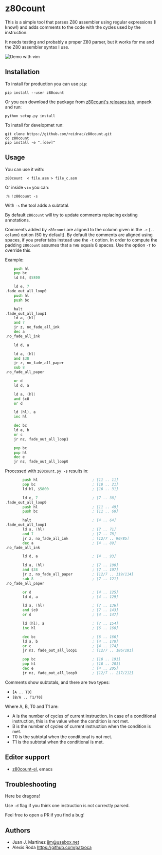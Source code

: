 # z80count

This is a simple tool that parses Z80 assembler using regular expressions (I know!)
and adds comments to the code with the cycles used by the instruction.

It needs testing and probably a proper Z80 parser, but it works for me and the
Z80 assembler syntax I use.

![Demo with vim](https://github.com/reidrac/z80count/raw/master//etc/demo-vim.gif)

## Installation

To install for production you can use `pip`:

    pip install --user z80count

Or you can download the package from [z80count's releases
tab](https://github.com/reidrac/z80count/releases), unpack and run:

    python setup.py install

To install for developmet run:

    git clone https://github.com/reidrac/z80count.git
    cd z80count
    pip install -e ".[dev]"

## Usage

You can use it with:

    z80count  < file.asm > file_c.asm

Or inside `vim` you can:

    :% !z80count -s

With `-s` the tool adds a subtotal.

By default `z80count` will try to update comments replacing existing annotations.

Comments added by `z80count` are aligned to the column given in the `-c`
(`--column`) option (50 by default). By default the comments are aligned using
spaces, if you prefer tabs instead use the `-t` option. In order to compute the
padding `z80count` assumes that a `TAB` equals 8 spaces. Use the
option `-T` to override this.

Example:
```asm
	push hl
	pop bc
	ld hl, $5800

	ld e, 7
.fade_out_all_loop0
	push hl
	push bc

	halt
.fade_out_all_loop1
	ld a, (hl)
	and 7
	jr z, no_fade_all_ink
	dec a
.no_fade_all_ink

	ld d, a

	ld a, (hl)
	and $38
	jr z, no_fade_all_paper
	sub 8
.no_fade_all_paper

	or d
	ld d, a

	ld a, (hl)
	and $c0
	or d

	ld (hl), a
	inc hl

	dec bc
	ld a, b
	or c
	jr nz, fade_out_all_loop1

	pop bc
	pop hl
	dec e
	jr nz, fade_out_all_loop0
```

Processed with `z80count.py -s` results in:
```asm
        push hl                         ; [11 .. 11]
        pop bc                          ; [10 .. 21]
        ld hl, $5800                    ; [10 .. 31]

        ld e, 7                         ; [7 .. 38]
.fade_out_all_loop0
        push hl                         ; [11 .. 49]
        push bc                         ; [11 .. 60]

        halt                            ; [4 .. 64]
.fade_out_all_loop1
        ld a, (hl)                      ; [7 .. 71]
        and 7                           ; [7 .. 78]
        jr z, no_fade_all_ink           ; [12/7 .. 90/85]
        dec a                           ; [4 .. 89]
.no_fade_all_ink

        ld d, a                         ; [4 .. 93]

        ld a, (hl)                      ; [7 .. 100]
        and $38                         ; [7 .. 107]
        jr z, no_fade_all_paper         ; [12/7 .. 119/114]
        sub 8                           ; [7 .. 121]
.no_fade_all_paper

        or d                            ; [4 .. 125]
        ld d, a                         ; [4 .. 129]

        ld a, (hl)                      ; [7 .. 136]
        and $c0                         ; [7 .. 143]
        or d                            ; [4 .. 147]

        ld (hl), a                      ; [7 .. 154]
        inc hl                          ; [6 .. 160]

        dec bc                          ; [6 .. 166]
        ld a, b                         ; [4 .. 170]
        or c                            ; [4 .. 174]
        jr nz, fade_out_all_loop1       ; [12/7 .. 186/181]

        pop bc                          ; [10 .. 191]
        pop hl                          ; [10 .. 201]
        dec e                           ; [4 .. 205]
        jr nz, fade_out_all_loop0       ; [12/7 .. 217/212]
```

Comments show subtotals, and there are two types:
 - `[A .. T0]`
 - `[B/A .. T1/T0]`

Where A, B, T0 and T1 are:
 - A is the number of cycles of current instruction. In case of a conditional
   instruction, this is the value when the condition is not met.
 - B is the number of cycles of current instruction when the condition is met.
 - T0 is the subtotal when the conditional is not met.
 - T1 is the subtotal when the conditional is met.

## Editor support

- [z80count-el](https://github.com/patxoca/z80count-el), emacs

## Troubleshooting

Here be dragons!

Use `-d` flag if you think one instruction is not correctly parsed.

Feel free to open a PR if you find a bug!

## Authors

 - Juan J. Martinez <jjm@usebox.net>
 - Alexis Roda https://github.com/patxoca
